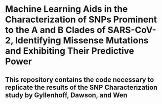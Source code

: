 # Machine Learning Aids in the Characterization of SNPs Prominent to the A and B Clades of SARS-CoV-2, Identifying Missense Mutations and Exhibiting Their Predictive Power </br>
## This repository contains the code necessary to replicate the results of the SNP Characterization study by Gyllenhoff, Dawson, and Wen
